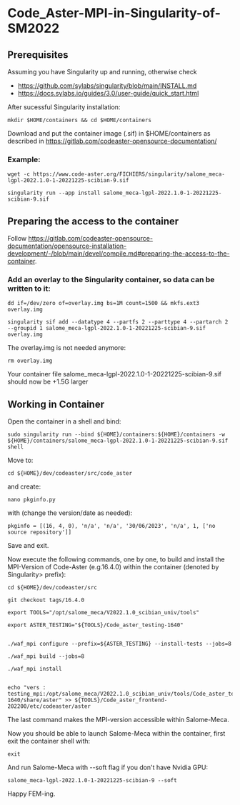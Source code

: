 # Code_Aster-MPI-in-Singularity-of-SM2022
## Prerequisites
Assuming you have Singularity up and running, otherwise check
- https://github.com/sylabs/singularity/blob/main/INSTALL.md 
- https://docs.sylabs.io/guides/3.0/user-guide/quick_start.html

After sucessful Singularity installation:
```
mkdir $HOME/containers && cd $HOME/containers
```

Download and put the container image (.sif) in $HOME/containers as described in https://gitlab.com/codeaster-opensource-documentation/

### Example:
```
wget -c https://www.code-aster.org/FICHIERS/singularity/salome_meca-lgpl-2022.1.0-1-20221225-scibian-9.sif

singularity run --app install salome_meca-lgpl-2022.1.0-1-20221225-scibian-9.sif
```

## Preparing the access to the container

Follow https://gitlab.com/codeaster-opensource-documentation/opensource-installation-development/-/blob/main/devel/compile.md#preparing-the-access-to-the-container.

### Add an overlay to the Singularity container, so data can be written to it:
```
dd if=/dev/zero of=overlay.img bs=1M count=1500 && mkfs.ext3 overlay.img

singularity sif add --datatype 4 --partfs 2 --parttype 4 --partarch 2 --groupid 1 salome_meca-lgpl-2022.1.0-1-20221225-scibian-9.sif overlay.img
```

The overlay.img is not needed anymore: 
```
rm overlay.img
```
Your container file salome_meca-lgpl-2022.1.0-1-20221225-scibian-9.sif should now be +1.5G larger

## Working in Container 
Open the container in a shell and bind:
```
sudo singularity run --bind ${HOME}/containers:${HOME}/containers -w ${HOME}/containers/salome_meca-lgpl-2022.1.0-1-20221225-scibian-9.sif shell
```
Move to:
```
cd ${HOME}/dev/codeaster/src/code_aster
```
and create:
```
nano pkginfo.py
```
with (change the version/date as needed):
```
pkginfo = [(16, 4, 0), 'n/a', 'n/a', '30/06/2023', 'n/a', 1, ['no source repository']]
```
Save and exit.

Now execute the following commands, one by one, to build and install the MPI-Version of Code-Aster (e.g.16.4.0) within the container (denoted by Singularity> prefix):
```
cd ${HOME}/dev/codeaster/src

git checkout tags/16.4.0

export TOOLS="/opt/salome_meca/V2022.1.0_scibian_univ/tools"

export ASTER_TESTING="${TOOLS}/Code_aster_testing-1640"


./waf_mpi configure --prefix=${ASTER_TESTING} --install-tests --jobs=8

./waf_mpi build --jobs=8

./waf_mpi install


echo "vers : testing_mpi:/opt/salome_meca/V2022.1.0_scibian_univ/tools/Code_aster_testing-1640/share/aster" >> ${TOOLS}/Code_aster_frontend-202200/etc/codeaster/aster
```
The last command makes the MPI-version accessible within Salome-Meca. 

Now you should be able to launch Salome-Meca within the container, first exit the container shell with:
```
exit
```
And run Salome-Meca with --soft flag if you don't have Nvidia GPU:
```
salome_meca-lgpl-2022.1.0-1-20221225-scibian-9 --soft
```
Happy FEM-ing.
